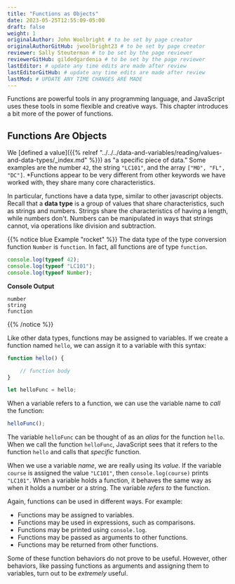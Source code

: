 ```yaml
---
title: "Functions as Objects"
date: 2023-05-25T12:55:09-05:00
draft: false
weight: 1
originalAuthor: John Woolbright # to be set by page creator
originalAuthorGitHub: jwoolbright23 # to be set by page creator
reviewer: Sally Steuterman # to be set by the page reviewer
reviewerGitHub: gildedgardenia # to be set by the page reviewer
lastEditor: # update any time edits are made after review
lastEditorGitHub: # update any time edits are made after review
lastMod: # UPDATE ANY TIME CHANGES ARE MADE
---
```


Functions are powerful tools in any programming language, and JavaScript uses these tools in some flexible and creative ways. This chapter introduces a bit more of the power of functions.

## Functions Are Objects

We [defined a value]({{% relref "../../../data-and-variables/reading/values-and-data-types/_index.md" %}}) as "a specific piece of data." Some examples are the number `42`, the string `"LC101"`, and the array `["MO", "FL", "DC"]`. *Functions appear to be very different from other keywords we have worked with, they share many core characteristics.

In particular, functions have a data type, similar to other javascript objects. Recall that a **data type** is a group of values that share characteristics, such as strings and numbers. Strings share the characteristics of having a length, while numbers don't. Numbers can be manipulated in ways that strings cannot, via operations like division and subtraction. 

{{% notice blue Example "rocket" %}}
The data type of the type conversion function `Number` is `function`. In fact, all functions are of type `function`.

```javascript
console.log(typeof 42);
console.log(typeof "LC101");
console.log(typeof Number);  
```

**Console Output**

```console
number
string
function
```
{{% /notice %}}

Like other data types, functions may be assigned to variables. If we create a function named `hello`, we can assign it to a variable with this syntax:

```javascript
function hello() {

    // function body
}

let helloFunc = hello;
```

When a variable refers to a function, we can use the variable name to *call* the function:

```javascript
helloFunc();
```

The variable `helloFunc` can be thought of as an *alias* for the function `hello`. When we call the function `helloFunc`, JavaScript sees that it refers to the function `hello` and calls that *specific* function. 

When we use a variable *name*, we are really using its *value*. If the variable `course` is assigned the value `"LC101"`, then `console.log(course)` prints `"LC101"`. When a variable holds a function, it behaves the same way as when it holds a number or a string. The variable *refers to* the function. 

<!-- ![The variable helloFunc on the left *referst to* the function hello on the right](pictures/function-var.png?classes=border) -->

Again, functions can be used in different ways. For example:

- Functions may be assigned to variables.
- Functions may be used in expressions, such as comparisons.
- Functions may be printed using `console.log`.
- Functions may be passed as arguments to other functions.
- Functions may be returned from other functions. 

Some of these function behaviors do not prove to be useful. However, other behaviors, like passing functions as arguments and assigning them to variables, turn out to be *extremely* useful.
